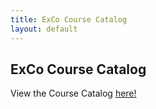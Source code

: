 ```yaml
---
title: ExCo Course Catalog
layout: default
---
```

## ExCo Course Catalog

<p>View the Course Catalog <a href="https://docs.google.com/document/d/1wkTQwIIw-fEQ7Bg-fYvC2pnnmZENMSGWVCYCf9wX8Fg/edit">here!</a></p>

